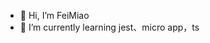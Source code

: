 - 👋 Hi, I’m FeiMiao
- 🌱 I’m currently learning jest、micro app，ts

<!---
yang49519845/yang49519845 is a ✨ special ✨ repository because its `README.md` (this file) appears on your GitHub profile.
You can click the Preview link to take a look at your changes.
--->
